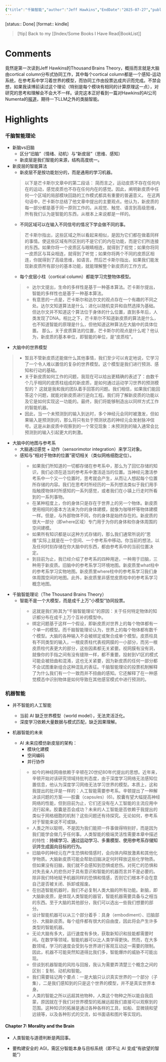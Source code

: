 ```yaml
---
{"title":"千脑智能","author":"Jeff Hawkins","EndDate":"2025-07-27","publisher":null,"dg-publish":true,"permalink":"/BookNotes/千脑智能/","dgPassFrontmatter":true,"noteIcon":""}
---
```


[status:: Done]
[format:: kindle]

>[!tip] Back to my [[Index/Some Books I Have Read\|BookList]]

# Comments
竟然是第一次读到Jeff Hawkins的Thousand Brains Theory，概括而言就是大脑由cortical column分布式协同工作，其中每个cortical column都是一个感知-运动系统，在参考系中学习着世界的模型，而协同工作由投票达成共识而完成。不禁会想，如果我读博前读过这个理论（特别是每个模块有相同的计算原理这一点），对研究的思考和理解会不会大不一样。读完这本正好看到一篇对Hawkins的AI公司Numenta的[报道](https://mp.weixin.qq.com/s/z-UFYkegbd986-fyDbzC2w)，期待一下LLM之外的类脑智能。

# Highlights

### 千脑智能理论
- 新脑vs旧脑
	- 区分“旧脑”（情绪、动机）与“新皮层”（思维、感知）
	- 新皮层是我们智能的来源，结构高度统一。
- 新皮层的智能算法
	- 新皮层不是按功能划分的，而是通用的学习机器。
	> 以下是芒卡斯尔文章中的第二段话： 简而言之，运动皮质不存在任何内在的运动，感觉皮质也不存在任何内在的感觉。因此，阐明新皮质中任何一个区域的局部模块回路的工作模式都具有重要的普遍意义。 在这两句话中，芒卡斯尔总结了他文章中提出的主要观点。他认为，新皮质的每一部分都是基于同一原则工作的。从视觉、触觉、语言到高级思维，所有我们认为是智能的东西，从根本上来说都是一样的。 
	- 不同区域可以在输入不同信号的情况下学会做不同的事。
	> 芒卡斯尔指出，这些区域之所以看起来相似，是因为它们都在做着同样的事情。使这些区域有所区别的不是它们的内在功能，而是它们所连接的东西。如果你将一个皮质区与眼睛相连，就得到了视觉；如果你将同一皮质区与耳朵相连，就得到了听觉；如果你将两个不同的皮质区相连，你就得到了高级思维，如语言。然后芒卡斯尔指出，如果我们能发现新皮质所有部分的基本功能，就能理解整个新皮质的工作方式。
	- 每个皮层小柱（cortical column）都能学习完整物体模型。
	> - 达尔文提出，生命的多样性是基于一种基本算法。芒卡斯尔提出，智能的多样性也是基于一种基本算法。
	> - 有意思的一点是，芒卡斯尔和达尔文的观点存在一个有趣的不同之处。达尔文知道算法是什么：进化以随机变异和自然选择为基础。但达尔文并不知道这个算法位于身体的什么位置，直到多年后，人类发现了DNA。相比之下，芒卡斯尔不知道新皮质的算法是什么，也不知道智能的原理是什么，但他知道这种算法在大脑中的具体位置。 那么，关于皮质算法的位置，芒卡斯尔的观点是什么呢？他认为，新皮质的基本单位，即智能的单位，是“皮质柱”。
- 大脑中的世界模型
> - 暂且不管新皮质还能做什么其他事情，我们至少可以肯定地说，它学习了一个令人难以置信的复杂的世界模型。这个模型是我们进行预测、感知和行动的基础。
> - 关于新皮质如何工作的问题，我现在可以给出更精确的表述了：由数千个几乎相同的皮质柱组成的新皮质，是如何通过运动学习世界的预测模型的？ 这就是我和我的团队着手回答的问题。我们相信，如果我们能回答这个问题，就能对新皮质进行逆向工程。我们将了解新皮质的功能以及它是如何实现这一功能的。最终，我们将能够制造出以同样方式工作的智能机器。 
> - 因此，当一个未预测到的输入到达时，多个神经元会同时被激发，但如果输入是预测到的，那么将只有处于预测状态的神经元会发射脉冲信号。这是从新皮质中观察到的一个常见现象：未预测到的输入通常会比预测到的输入引起更大的刺激。
- 大脑中的地图与参考系
	- 大脑通过感觉 + 动作（sensorimotor integration）来学习对象。
	- 感知与“相对于物体的位置”密切相关（类似网格细胞定位）。
	> - 如果我们所知道的一切都存储在参考系中，那么为了回忆存储的知识，我们必须在适当的参考系中激活适当的位置。当神经元激活参考系中一个又一个位置时，思考就会产生，从而让人想起每个位置所存储的内容。我们在思考时所经历的一系列想法类似于我们用手指触摸物体时所感知的一系列感觉，或者我们在小镇上行走时所看到的一系列事物。
	> - 在某种程度上，你的身体只是存在于世界上的另一个物体。新皮质使用相同的基本方法来为你的身体建模，就像为咖啡杯等物体建模一样。但是，与外部物体不同，你的身体是始终存在的。新皮质的很大一部分（即where区域）专门用于为你的身体和你身体周围的空间建模。
	> - 如果所有知识都是以这种方式存储的，那么我们通常所说的“思维”实际上就是在一个空间、一个参考系中移动。你当前的想法，以及任何时刻存储在你大脑中的东西，都由参考系中的当前位置决定。
	> - 到目前为止，我已经介绍了参考系的四种用途，一种用于旧脑，三种用于新皮质。旧脑中的参考系学习环境地图。新皮质里what柱中的参考系学习实物地图。新皮质里where柱中的参考系学习我们身体周围空间的地图。此外，新皮质里非感觉皮质柱中的参考系学习概念地图。
- 千脑智能理论（The Thousand Brains Theory）
	- 智能不是一个大模型，而是成千上万“小模型”协同投票。
	> - 这就是我们称其为“千脑智能理论”的原因：关于任何特定物体的知识都分布在成千上万个互补的模型中。
	> - 绑定问题基于这样一个假设，即新皮质对世界上的每个物体都有一个单一的模型。而千脑智能理论认为，世界上的每个物体都有数千个模型。大脑的各种输入不会被绑定或聚合成单个模型。皮质柱具有不同类型的输入，一根皮质柱代表视网膜的一小部分，而另一根皮质柱代表更大的部分，这些因素都无关紧要。视网膜有没有洞，就像你的手指之间有没有缝隙一样，都不重要。投射到V1区的模式可能会被扭曲和混淆，这也无关紧要，因为新皮质的任何一部分都不会试图重新组合这种混乱的表征。千脑智能理论的投票机制解释了为什么我们有一个一致而并不扭曲的感知。它还解释了在一种感觉模态中识别物体是如何导致在其他感官模式中进行预测的。
### 机器智能
- 并不智能的人工智能
	- 当前 AI 缺乏世界模型（world model），无法灵活泛化。
	- 深度学习依赖大量数据与模式匹配，缺乏因果理解。
- 机器智能的未来
	- AI 未来应模仿新皮层的架构：
	    - 模块化建模
	    - 空间编码
	    - 并行协作
	
	> - 如今的神经网络依赖于辛顿在20世纪80年代提出的思想。近年来，辛顿开始对该研究领域持批判态度，由于深度学习网络无法感知位置信息，他认为深度学习网络无法学习世界的模型。本质上，这和我提出的批评是一样的：人工智能需要参考系。辛顿提出了一种解决该问题的方案——胶囊（capsules）(6)。胶囊有望大幅提高神经网络的性能，但到目前为止，它们还没有在人工智能的主流应用中流行起来。胶囊是否会成功？未来的人工智能是否依赖于我提出的类似于网格细胞的机制？这些问题还有待探究。无论如何，参考系对于智能来说不可或缺。
	> - 人类之所以聪明，不是因为我们能把一件事做得特别好，而是因为我们能学会做几乎任何事。人类智能的极端灵活性需要本章中描述的特性：**持续学习、通过运动学习、多重模型、使用参考系存储知识并生成面向目标的行为。**
	> - 旧脑中的神经元在产生恐惧和情感时，会向体内释放激素和其他化学物质。大脑新皮质可能会帮助旧脑决定何时释放这些化学物质。但如果没有旧脑，我们就不会感知到恐惧或悲伤。对死亡的恐惧和对失去亲人的悲伤对于具有意识和智能的机器而言并不是必要的。除非我们特地赋予机器同样的恐惧和情感，否则它们根本不会在意自己是否被关闭、拆卸或报废。
	> - 在创造智能机器时，我们不必复制人类大脑的所有功能。新脑，即大脑新皮质，是体现人类智能的器官，智能机器需要具备与之相当的东西。至于大脑的其他部分，我们可以选出一些我们想要的部分。
	> - 设计智能机器可以从三个部分着手：具身（embodiment）、旧脑部分、大脑新皮质。每个组件都有很大的自由度，因此将会产生许多类型的智能机器。
	> - 无论大脑有多大，运行速度有多快，获取新知识和技能都需要时间。在数学等领域，智能机器可以比人类学得更快。然而，在大多数领域，学习的速度会受到与世界进行客观互动这一需要的限制。因此，机器不可能突然知道得比我们多，智能爆炸的威胁不可能出现。
	> - 但谈到机器智能的风险与回报，我认为需要弄清楚三个概念之间的区别：复制、动机和智能。
	> - 我们需要铭记两个要点：一是大脑只认识真实世界的一个部分（子集），二是我们感知到的只是这个世界的模型，并不是真实世界本身。
	> - 人类的智能之所以远超其他物种，人类这个物种之所以能自我启蒙，原因就在于我们对世界模型的拓展远超我们直接可以观察到的范围。这种知识的拓展是通过各种各样的工具，如船、显微镜和望远镜等，以及各种形式的交流，如书面语和图片等实现的。
    

#### **Chapter 7: Morality and the Brain**

- 人类智能与道德判断是两回事。
    
- 要构建安全的 AGI，需区分智能本身与目标系统（即不让 AI 变成“有欲望的智能”）
